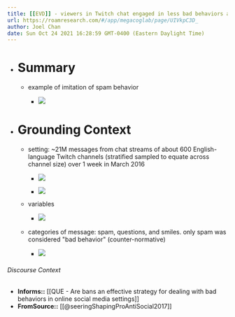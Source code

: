 ```yaml
---
title: [[EVD]] - viewers in Twitch chat engaged in less bad behaviors after a user was banned by a moderator for that bad behavior - [[@seeringShapingProAntiSocial2017]]
url: https://roamresearch.com/#/app/megacoglab/page/UIVkpC3D_
author: Joel Chan
date: Sun Oct 24 2021 16:28:59 GMT-0400 (Eastern Daylight Time)
---
```


- # Summary

    - example of imitation of spam behavior

        - ![](https://firebasestorage.googleapis.com/v0/b/firescript-577a2.appspot.com/o/imgs%2Fapp%2Fmegacoglab%2FFYFyobgyLh.png?alt=media&token=1e77b5a4-f2f6-4862-95cc-f7c670b247b4)
- # Grounding Context

    - setting: ~21M messages from chat streams of about 600 English-language Twitch channels (stratified sampled to equate across channel size) over 1 week in March 2016

        - ![](https://firebasestorage.googleapis.com/v0/b/firescript-577a2.appspot.com/o/imgs%2Fapp%2Fmegacoglab%2Fac6KdoikWX.png?alt=media&token=49dbb516-f409-4e13-8705-f1feb4ff54c4)

        - ![](https://firebasestorage.googleapis.com/v0/b/firescript-577a2.appspot.com/o/imgs%2Fapp%2Fmegacoglab%2Fz0R6sFLAbv.png?alt=media&token=4c050061-a861-47be-b863-e8569a3b1b64)

    - variables

        - ![](https://firebasestorage.googleapis.com/v0/b/firescript-577a2.appspot.com/o/imgs%2Fapp%2Fmegacoglab%2Fy6Cvyc9MET.png?alt=media&token=141b788b-d199-470c-8592-a2c09d0035b9)

    - categories of message: spam, questions, and smiles. only spam was considered "bad behavior" (counter-normative)

        - ![](https://firebasestorage.googleapis.com/v0/b/firescript-577a2.appspot.com/o/imgs%2Fapp%2Fmegacoglab%2FJJ0laYDZTY.png?alt=media&token=b6bafe7f-55ae-496f-b740-645f68b997a2)

###### Discourse Context

- **Informs::** [[QUE - Are bans an effective strategy for dealing with bad behaviors in online social media settings]]
- **FromSource::** [[@seeringShapingProAntiSocial2017]]

